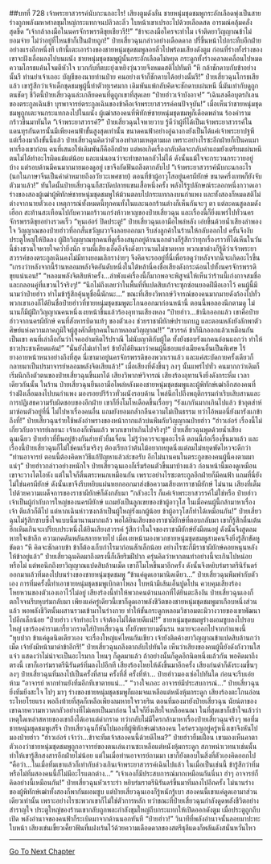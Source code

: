 ##บทที่ 728 เจ้าพระยาสวรรค์นับกะนกอะไร!
เสียงตูมดังลั่น ชายหนุ่มชุดชมพูกระอักเลือดพุ่งเป็นสาย ร่างถูกพลังมหาศาลขุมใหญ่กระแทกจนปลิวละลิ่ว ใบหน้าเขาเปรอะไปด้วยเลือดสด อารมณ์คลุ้มคลั่งสุดขีด
“เจ้ากล้าลงมือในนครจักรพรรดิขุยเชียวรึ!!”
“ข้าจะลงมือใครจะทำไม เจ้าติดยาวิญญาณข้าไม่ยอมจ่าย ไม่ว่าอยู่ที่ไหนข้าก็เป็นฝ่ายถูก!” ป๋ายเสี่ยวฉุนกล่าวอย่างเดือดดาล ปรี่ขึ้นหน้าไปกระทืบอีกฝ่ายอย่างแรงอีกหนึ่งที
เท้านี้เตะเอาร่างของชายหนุ่มชุดชมพูลอยลิ่วไปพร้อมเสียงดังตูม ก่อนที่ร่างทั้งร่างของเขาจะฝังเลื่อมลงไปบนผนัง ชายหนุ่มชุดชมพูผู้นั้นกระอักเลือดไม่หยุด กระดูกทั้งร่างคลาดเคลื่อนไปหมด ความโกรธแค้นโจมตีหัวใจ บวกกับที่ตบะยุ่งเหยิงวุ่นวายจึงหมดสติไปทันที
“หึ กล้าชักดาบกับข้าอย่างนั้นรึ ท่านย่าเจ้าเถอะ บัญชีของนายท่านป๋าย คนอย่างเจ้าก็ชักดาบได้อย่างนั้นรึ!” ป๋ายเสี่ยวฉุนโกรธเสียแล้ว เขารู้สึกว่าเจ้าเด็กชุดชมพูผู้นี้ทำตัวทุเรศมาก เดิมพันแพ้กลับคิดจะชักดาบเผ่นหนี นี่มันเท่ากับดูถูกตนชัดๆ ชีวิตนี้ป๋ายเสี่ยวฉุนล่ะเกลียดคนที่ดูถูกเขาที่สุดเลย
“ป๋ายฮ่าวเจ้าบังอาจ!”
“เฉินสงคือบุตรกิเลนของตระกูลเฉินข้า บุรพาจารย์ตระกูลเฉินของข้าคือเจ้าพระยาสวรรค์คนปัจจุบัน!” เมื่อเห็นว่าชายหนุ่มชุดชมพูถูกเตะจนกระแทกลงไปในผนัง ผู้เฒ่าสองคนที่พิทักษ์ชายหนุ่มชุดชมพูก็เดือดพล่าน ร้องคำรามกร้าวขึ้นมาทันใด
“เจ้าพระยาสวรรค์?” ป๋ายเสี่ยวฉุนใจหายวาบ รู้ดีว่าผู้ที่ได้เป็นเจ้าพระยาสวรรค์ในแดนทุรกันดารนั้นมีเพียงคนฟ้าขั้นสูงสุดเท่านั้น ขนาดคนฟ้าอย่างอู๋ฉางกงยังเป็นได้แค่เจ้าพระยาปฐพี แต่เรื่องมาถึงขั้นนี้แล้ว ป๋ายเสี่ยวฉุนคิดว่าตัวเองทำตามเหตุตามผล เพราะอย่างไรซะอีกฝ่ายก็เป็นคนมาหาเรื่องเขาก่อน คนที่เสนอให้เดิมพันก็คืออีกฝ่าย แต่พอเกิดเรื่องกลับคิดจะกลับคำแถมยังเตรียมเผ่นหนี ตนไม่ได้ทำอะไรผิดแม้แต่น้อย และแน่นอนว่าจะทำขลาดกลัวไม่ได้ ดังนั้นแม้ใจจะกระวนกระวายอยู่บ้าง แต่รอบด้านมีคนมากมายมองดูอยู่ เขาจึงกัดฟันถลึงตากลับไป
“เจ้าพระยาสวรรค์นับกะนกอะไร (นกในภาษาจีนเป็นคำด่าหมายถึงอวัยวะเพศชาย) ตอนที่ข้าผู้อาวุโสอยู่นครผียักษ์ ขนาดครึ่งเทพก็ยังจับตัวมาแล้ว!” ทันใดนั้นป๋ายเสี่ยวฉุนก็สะบัดปลายแขนเสื้อหนึ่งครั้ง พลังไร้รูปลักษณ์ระลอกหนึ่งกวาดเอาร่างของสองผู้เฒ่าผู้พิทักษ์ชายหนุ่มชุดชมพูให้ม้วนตลบไปกระแทกลงบนกำแพง และทั้งสองก็หมดสติไม่ต่างจากนายตัวเอง
เหตุการณ์ทั้งหมดนี้ทุกคนทั้งในและนอกร้านต่างก็เห็นกันจะๆ ตา แต่ละคนสูดลมดังเฮือก สะท้านสะเทือนไปกับความกร้าวแกร่งห้าวหาญของป๋ายเสี่ยวฉุน และเรื่องนี้ก็ยิ่งแพร่ไปทั่วนครจักรพรรดิขุยอย่างรวดเร็ว
“หุนเอ๋อร์ ปิดประตู!” ป๋ายเสี่ยวฉุนเอามือไพล่หลัง เอ่ยขึ้นด้วยน้ำเสียงลำพองใจ วิญญาณของป๋ายฮ่าวที่อกสั่นขวัญผวาจึงลอยออกมา รีบส่งลูกค้าในร้านให้กลับออกไป ครั้นจึงงับประตูใหญ่ให้ปิดลง
ผู้ฝึกวิญญาณทุกคนที่ดูเรื่องสนุกอยู่ด้านนอกต่างก็รู้สึกว่าทุกเรื่องราวที่ได้เห็นในวันนี้ช่างชวนใจหายใจคว่ำยิ่งนัก ยามนี้เสียงเอ็ดอึงจึงดังยาวนานไม่ขาดหาย พวกเขาต่างก็รู้ดีว่าเจ้าพระยาสวรรค์ของตระกูลเฉินคงไม่มีทางยอมเลิกราง่ายๆ จึงคิดจะรออยู่ที่นี่เพื่อรอดูว่าหลังจากนี้จะเกิดอะไรขึ้น
“เกรงว่าหลังจากนี้ร้านหลอมพลังจิตอันดับหนึ่งในใต้หล้านี่คงชื่อเสียงดังกระฉ่อนไปทั้งนครจักรพรรดิขุยแน่นอน!”
“หลอมพลังจิตสิบห้าครั้ง...ลำพังแค่เรื่องนี้ก็มากพอจะพิสูจน์ให้เห็นว่าร้านนี้เก่งกาจสมชื่อและกลอนคู่ที่แขวนไว้จริงๆ!”
“นึกไม่ถึงเลยว่าในพื้นที่ที่แปดสิบเก้าจะซุกซ่อนยอดฝีมือเอาไว้ คนผู้นี้มีนามว่าป๋ายฮ่าว ทำไมข้ารู้สึกคุ้นหูชื่อนี้นักนะ...”
ขณะที่เสียงวิพากษ์วิจารณ์ของคนมากมายดังก้องไปทั่ว พวกเขาเองก็ได้ยินชื่อป๋ายฮ่าวที่ชายหนุ่มชุดชมพูตะโกนออกมาก่อนหน้านี้ ตอนนี้พอลองนึกตามดู ไม่นานก็มีผู้ฝึกวิญญาณคนหนึ่งเงยหน้าขึ้นแล้วร้องอุทานเสียงหลง
“ป๋ายฮ่าว...ข้านึกออกแล้ว เขาคือป๋ายฮ่าวจากนครผียักษ์ คนที่สังหารบิดาแท้ๆ ของตัวเอง ช่วยราชาผียักษ์ปราบกบฏ และตอนหลังยังลักพาตัวศิษย์แห่งความภาคภูมิใจผู้สูงศักดิ์ทุกคนในกาหลอมวิญญาณ!!”
“สวรรค์ ข้าก็นึกออกแล้วเหมือนกัน เป็นเขา คนที่เล่าลือกันว่าใจคออำมหิตไร้ปราณี ไม่นับญาติกับผู้ใด ทั้งยังชอบรังแกคนอ่อนแอกว่า ทำให้ชาวประชาเคียดแค้น!”
“นั่นยังไม่เท่าไหร่ ข้ายังได้ยินมาว่าคนผู้นี้ชอบแย่งเมียคนอื่นเป็นพิเศษ ไร้ยางอายหน้าหนาอย่างถึงที่สุด นี่เขามาอยู่นครจักรพรรดิของพวกเราแล้ว และแค่สะบัดกายครั้งเดียวก็กลายมาเป็นปรมาจารย์หลอมพลังจิตเสียแล้ว!”
เมื่อเสียงที่ดังขึ้นๆ ลงๆ นั้นแพร่ไปทั่ว คนมากกว่าเดิมก็เริ่มนึกถึงตัวตนของป๋ายเสี่ยวฉุนขึ้นมาได้ เสียงวิพากษ์วิจารณ์ เสียงร้องอุทานจึงยิ่งดังกระหึ่ม เวลาเดียวกันนั้น ในร้าน ป๋ายเสี่ยวฉุนยืนเอามือไพล่หลังมองชายหนุ่มชุดชมพูและผู้พิทักษ์เฒ่าอีกสองคนที่ร่างฝังเลื่อมลงไปบนกำแพง มองรอยปริร้าวทั่วผนังรอบด้าน ไพล่นึกไปถึงพฤติกรรมกำเริบเสิบสานและการปฏิเสธความรับผิดชอบของอีกฝ่าย เขาก็ยิ่งโมโหเดือดขึ้นเรื่อยๆ
“รังแกกันมากเกินไปแล้ว ข้าอุตส่าห์มาซ่อนตัวอยู่ที่นี่ ไม่ไปหาเรื่องคนอื่น แถมยังยอมกล้ำกลืนความไม่เป็นธรรม ทว่าไอ้หมอนี่ยังมารังแกข้าถึงที่!”
ป๋ายเสี่ยวฉุนร่ายใช้พลังอำพรางของหน้ากากแล้วบ่นพึมกับวิญญาณป๋ายฮ่าว “ฮ่าวเอ๋อร์ เรื่องนี้ไม่เกี่ยวกับอาจารย์เลยนะ เจ้าเองก็เห็นแล้ว พวกเขาทำเกินไปจริงๆ!” ป๋ายเสี่ยวฉุนพูดด้วยน้ำเสียงฉุนเฉียว ป๋ายฮ่าวที่ยืนอยู่ข้างกันส่ายหัวยิ้มเจื่อน ไม่รู้ว่าควรจะพูดอะไรดี ตอนนี้ก่อเรื่องขึ้นมาแล้ว และเรื่องนี้ป๋ายเสี่ยวฉุนก็ไม่ใช่คนเริ่มจริงๆ ต้องเรียกว่าต้นไม้อยากหยุดนิ่งแต่ลมไม่หยุดพัดไหวจะดีกว่า
“ท่านอาจารย์ ตอนนี้ต้องคิดหาวิธีแก้ปัญหาแล้วล่ะขอรับ อีกไม่นานคนในตระกูลของคนผู้นี้คงตามมาแน่ๆ” ป๋ายฮ่าวกล่าวอย่างหนักใจ
ป๋ายเสี่ยวฉุนเองก็เริ่มร้อนตัวขึ้นมาบ้างแล้ว ก่อนหน้านี้มองดูเหมือนเขาจะวางโตโอหัง แต่ในใจก็ตื่นตระหนกเหมือนกัน เพราะอย่างไรซะตระกูลอีกฝ่ายก็มีคนฟ้า แถมที่นี่ยังไม่ใช่นครผียักษ์ ดังนั้นเขาจึงรีบหยิบแผ่นหยกออกมาส่งข้อความเสียงหาราชาผียักษ์
ไม่นาน เสียงที่เต็มไปด้วยความเผด็จการของราชาผียักษ์ก็ดังกลับมา
“กลัวอะไร ก็แค่เจ้าพระยาสวรรค์ไม่ใช่หรือ ป๋ายฮ่าว เจ้าเป็นผู้กำกับการใหญ่ของนครผียักษ์ แถมยังเป็นลูกเขยของข้าผู้อาวุโส ในเมื่อคนผู้นี้กล้ามาหาเรื่องเจ้า ตีแล้วก็ตีไป แต่หากเฉินห่าวซงกล้าเป็นผู้ใหญ่รังแกผู้น้อย ข้าผู้อาวุโสก็ทำได้เหมือนกัน!”
ป๋ายเสี่ยวฉุนไม่รู้สึกซาบซึ้งใจแบบนี้มานานมากแล้ว พอได้ยินเสียงของราชาผียักษ์ที่ตอบกลับมา เขาก็รู้สึกตื่นเต้นฮึกเหิมเกินจะเปรียบประหนึ่งได้ยินเสียงสวรรค์ รู้สึกว่าในใจของราชาผียักษ์ยังมีตนอยู่ ดังนั้นจึงสูดลมหายใจเข้าลึก ความกดดันพลันสลายหายไป เมื่อเงยหน้ามองพวกชายหนุ่มชุดชมพูสามคนจึงยิ่งรู้สึกขัดหูขัดตา
“หึ คิดจะชักดาบข้า ข้าก็ต้องเก็บกำไรมาก่อนสักเล็กน้อย อย่างไรซะก็มีราชาผียักษ์คอยหนุนหลังให้ข้าอยู่แล้ว” ป๋ายเสี่ยวฉุนคิดมาถึงตรงนี้ก็เลียริมฝีปาก ครุ่นคิดว่าหากตนทำอย่างนี้จะเกินไปหน่อยหรือไม่ แต่พอนึกถึงยาวิญญาณแปดสิบล้านเม็ด เขาก็โมโหขึ้นมาอีกครั้ง ดังนั้นจึงหยิบร่มราตรีนิรันดร์ออกมาแล้วทิ่มลงไปบนร่างของชายหนุ่มชุดชมพู
“ข้าแค่ดูดเอามานิดเดียว...” ป๋ายเสี่ยวฉุนพึมพำกับตัวเอง การทิ่มครั้งนี้ทำเอาชายหนุ่มชุดชมพูเบิกตาโพลง ใบหน้ามีเส้นเอ็นปูดโปน ควบคุมเสียงร้องโหยหวนของตัวเองเอาไว้ไม่อยู่
เสียงร้องนี้ทำให้พวกคนด้านนอกที่ได้ยินตะลึงงัน ป๋ายเสี่ยวฉุนเองก็ตกใจจนรีบหุบร่มกลับมา เพียงแค่ครู่เดียวนี้เขาก็ดูดเอาพลังชีวิตของชายหนุ่มชุดชมพูมาเกือบหนึ่งส่วนแล้ว พอพลังชีวิตนั้นผสานรวมเข้ามาในร่างกาย ทำให้ขั้นกระดูกหลอมวิชาอมตะมิวางวายของเขาพัฒนาไปอีกเล็กน้อย
“ป๋ายฮ่าว เจ้าทำอะไร เจ้าต้องไม่ได้ตายดีแน่!!” ชายหนุ่มชุดชมพูร่างผอมซูบลงไปรอบใหญ่ เขาร้องคำรามเกรี้ยวกราดใส่ป๋ายเสี่ยวฉุน ทั้งยังพยายามดิ้นรน หมายจะออกไปจากกำแพงนี้
“หุบปาก ข้าแค่ดูดนิดเดียวเอง จะเรื่องใหญ่แค่ไหนกันเชียว เจ้ายังติดค้างยาวิญญาณข้าแปดสิบล้านกว่าเม็ด เจ้ายังมีหน้ามาด่าข้าอีกรึ!” ป๋ายเสี่ยวฉุนถลึงตากลับไปทันใด เห็นว่าเสียงของคนผู้นี้ยังดังกังวานใสแจ๋ว แสดงว่าไม่น่าจะเป็นอะไรมาก ไหนๆ ก็ดูดมาแล้ว ถ้าอย่างนั้นก็ดูดอีกนิดหนึ่งแล้วกัน พอคิดมาถึงตรงนี้ เขาก็เอาร่มราตรีนิรันดร์ทิ่มลงไปอีกที
เสียงร้องโหยไห้ดังขึ้นมาอีกครั้ง เสียงก่นด่าก็ดังระงมขึ้นๆ ลงๆ ป๋ายเสี่ยวฉุนทิ่มลงไปเป็นครั้งที่สาม ครั้งที่สี่ ครั้งที่ห้า...
ป๋ายฮ่าวมองเซ่อไปทันใด ก่อนจะรีบเอ่ยห้าม
“อาจารย์ หากท่านยังทิ่มอีกทีเขาตายแน่...”
“วางใจเถอะ อาจารย์มีประสบการณ์...” ป๋ายเสี่ยวฉุนยิ่งทิ่มยิ่งสะใจ ไปๆ มาๆ ร่างของชายหนุ่มชุดชมพูก็ผอมจนเหลือแต่หนังหุ้มกระดูก เสียงร้องตะโกนอ่อนระโหยโรยแรง พอถึงท้ายที่สุดก็เหลือเพียงลมหายใจรวยริน ตอนที่มองมายังป๋ายเสี่ยวฉุน นัยน์ตาของเขาฉายความหวาดกลัวอย่างที่ไม่เคยเป็นมาก่อน ในใจก็ยิ่งเสียใจเหลือคนณา ในที่สุดเขาก็เข้าใจแล้วว่าเหตุใดเหล่าสหายของเขาถึงได้เอาแต่ด่ากราด ทว่ากลับไม่มีใครกล้ามาหาเรื่องป๋ายเสี่ยวฉุนจริงๆ
พอทิ่มชายหนุ่มชุดชมพูเสร็จ ป๋ายเสี่ยวฉุนก็หันไปมองที่ผู้พิทักษ์เฒ่าสองคน ใคร่ครวญอยู่ครู่หนึ่งเขาจึงหันไปมองป๋ายฮ่าว
“ฮ่าวเอ๋อร์ เจ้าว่า...ข้าจะทิ่มเจ้าสองคนนี้ด้วยดีไหม?”
ป๋ายฮ่าวยิ้มเฝื่อน เขามองเห็นคาตาตัวเองว่าชายหนุ่มชุดชมพูถูกอาจารย์ของตนเล่นงานซะเหลือแต่หนังหุ้มกระดูก สภาพน่าเวทนาเช่นนั้นทำให้เขารู้สึกสงสารอีกฝ่ายไม่น้อย แต่ในเมื่อท่านอาจารย์ถามมา เขาก็ยังตอบในสิ่งที่ตัวเองคิดออกไป
“คือว่า...ในเมื่อทิ่มเขาแล้วก็เท่ากับล่วงเกินเจ้าพระยาสวรรค์เฉินไปแล้ว ในเมื่อเป็นเช่นนี้ ข้ารู้สึกว่าทิ่มหรือไม่ทิ่มสองคนนี้ก็ไม่มีอะไรแตกต่าง...”
“เจ้าเองก็มีประสบการณ์มากเหมือนกันนี่นา ฮ่าๆ อาจารย์ก็คิดอย่างนี้เหมือนกัน!” ป๋ายเสี่ยวฉุนหัวเราะร่า หยิบร่มราตรีนิรันดร์ขึ้นมาทิ่มลงไปอีกครั้ง ไม่นานร่างของผู้พิทักษ์เฒ่าทั้งสองก็พากันผอมซูบ แต่ป๋ายเสี่ยวฉุนเองก็รู้หนักรู้เบา สองคนนี้เขาแค่ดูดเอามาส่วนเดียวเท่านั้น เพราะอย่างไรซะพวกเขาก็ไม่ใช่ตัวการหลัก
ทว่าขณะที่ป๋ายเสี่ยวฉุนกำลังดูดพลังชีวิตอย่างสำราญใจ ประตูใหญ่ของร้านเขากลับถูกพละกำลังขุมใหญ่ถีบกระแทกให้เปิดออกดังตูม เมื่อประตูถูกถีบเปิด พลังอำนาจของคนฟ้าก็ระเบิดมาจากด้านนอกทันที
“ป๋ายฮ่าว!” วินาทีที่พลังอำนาจนั้นลอยมาปะทะใบหน้า เสียงเข่นเขี้ยวเคี้ยวฟันที่แฝงเร้นไว้ด้วยความเดือดดาลของสตรีธุลีแดงก็พลันดังสนั่นหวั่นไหว

------


[Go To Next Chapter]( ./166.md)